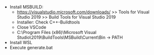 * Install MSBUILD:
  * https://visualstudio.microsoft.com/downloads/ >> Tools for Visual Studio 2019 >> Build Tools for Visual Studio 2019
  * Installer: Check C++-Buildtools
  * Close VSCode
  * C:\Program Files (x86)\Microsoft Visual Studio\2019\BuildTools\MSBuild\Current\Bin -> PATH
* Install WSL
* Execute generate.bat